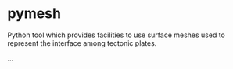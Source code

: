 # pymesh

Python tool which provides facilities to use surface meshes used to represent
the interface among tectonic plates. 

... 



